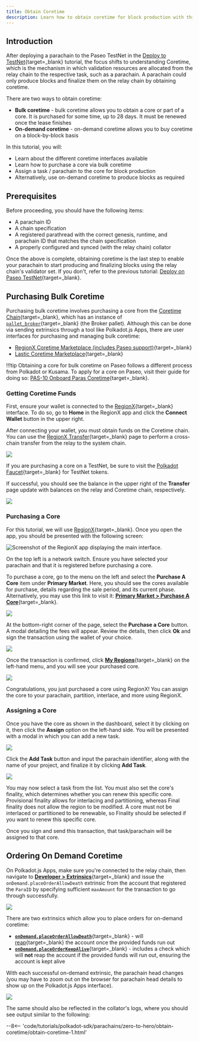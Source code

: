 ```yaml
---
title: Obtain Coretime
description: Learn how to obtain coretime for block production with this guide, covering both on-demand and bulk options for smooth operations.
---
```


## Introduction

After deploying a parachain to the Paseo TestNet in the [Deploy to TestNet](/tutorials/polkadot-sdk/parachains/zero-to-hero/deploy-to-testnet/){target=\_blank} tutorial, the focus shifts to understanding Coretime, which is the mechanism in which validation resources are allocated from the relay chain to the respective task, such as a parachain. A parachain could only produce blocks and finalize them on the relay chain by obtaining coretime.

There are two ways to obtain coretime:

- **Bulk coretime** - bulk coretime allows you to obtain a core or part of a core. It is purchased for some time, up to 28 days. It must be renewed once the lease finishes
- **On-demand coretime** - on-demand coretime allows you to buy coretime on a block-by-block basis

In this tutorial, you will:

- Learn about the different coretime interfaces available
- Learn how to purchase a core via bulk coretime
- Assign a task / parachain to the core for block production
- Alternatively, use on-demand coretime to produce blocks as required

## Prerequisites 

Before proceeding, you should have the following items:

- A parachain ID
- A chain specification
- A registered parathread with the correct genesis, runtime, and parachain ID that matches the chain specification
- A properly configured and synced (with the relay chain) collator

Once the above is complete, obtaining coretime is the last step to enable your parachain to start producing and finalizing blocks using the relay chain's validator set. If you don't, refer to the previous tutorial: [Deploy on Paseo TestNet](/tutorials/polkadot-sdk/parachains/zero-to-hero/deploy-to-testnet/){target=\_blank}.

## Purchasing Bulk Coretime

Purchasing bulk coretime involves purchasing a core from the [Coretime Chain](/polkadot-protocol/architecture/system-chains/coretime/){target=\_blank}, which has an instance of [`pallet_broker`](https://paritytech.github.io/polkadot-sdk/master/pallet_broker/index.html){target=\_blank} (the Broker pallet). Although this can be done via sending extrinsics through a tool like Polkadot.js Apps, there are user interfaces for purchasing and managing bulk coretime:

- [RegionX Coretime Marketplace (includes Paseo support)](https://app.regionx.tech){target=\_blank}
- [Lastic Coretime Marketplace](https://www.lastic.xyz/polkadot/bulkcore1){target=\_blank}
  
!!!tip
    Obtaining a core for bulk coretime on Paseo follows a different process from Polkadot or Kusama. To apply for a core on Paseo, visit their guide for doing so: [PAS-10 Onboard Paras Coretime](https://github.com/paseo-network/paseo-action-submission/blob/main/pas/PAS-10-Onboard-paras-coretime.md#summary){target=\_blank}. 

### Getting Coretime Funds

First, ensure your wallet is connected to the [RegionX](https://app.regionx.tech){target=\_blank} interface. To do so, go to **Home** in the RegionX app and click the **Connect Wallet** button in the upper right.

After connecting your wallet, you must obtain funds on the Coretime chain. You can use the [RegionX Transfer](https://app.regionx.tech/transfer){target=\_blank} page to perform a cross-chain transfer from the relay to the system chain.

![](/images/tutorials/polkadot-sdk/parachains/zero-to-hero/obtain-coretime/obtain-coretime-1.webp)

If you are purchasing a core on a TestNet, be sure to visit the [Polkadot Faucet](https://faucet.polkadot.io/westend){target=\_blank} for TestNet tokens.

If successful, you should see the balance in the upper right of the **Transfer** page update with balances on the relay and Coretime chain, respectively.

![](/images/tutorials/polkadot-sdk/parachains/zero-to-hero/obtain-coretime/obtain-coretime-2.webp)

### Purchasing a Core

For this tutorial, we will use [RegionX](https://app.regionx.tech){target=\_blank}. Once you open the app, you should be presented with the following screen:

![Screenshot of the RegionX app displaying the main interface.](/images/tutorials/polkadot-sdk/parachains/zero-to-hero/obtain-coretime/obtain-coretime-3.webp)

On the top left is a network switch. Ensure you have selected your parachain and that it is registered before purchasing a core.

To purchase a core, go to the menu on the left and select the **Purchase A Core** item under **Primary Market**. Here, you should see the cores available for purchase, details regarding the sale period, and its current phase. Alternatively, you may use this link to visit it: [**Primary Market > Purchase A Core**](https://app.regionx.tech/purchase){target=\_blank}.

![](/images/tutorials/polkadot-sdk/parachains/zero-to-hero/obtain-coretime/obtain-coretime-4.webp)

At the bottom-right corner of the page, select the **Purchase a Core** button. A modal detailing the fees will appear. Review the details, then click **Ok** and sign the transaction using the wallet of your choice.

![](/images/tutorials/polkadot-sdk/parachains/zero-to-hero/obtain-coretime/obtain-coretime-5.webp)

Once the transaction is confirmed, click [**My Regions**](https://app.regionx.tech/regions){target=\_blank} on the left-hand menu, and you will see your purchased core.

![](/images/tutorials/polkadot-sdk/parachains/zero-to-hero/obtain-coretime/obtain-coretime-6.webp)

Congratulations, you just purchased a core using RegionX! You can assign the core to your parachain, partition, interlace, and more using RegionX.

### Assigning a Core

Once you have the core as shown in the dashboard, select it by clicking on it, then click the **Assign** option on the left-hand side. You will be presented with a modal in which you can add a new task.

![](/images/tutorials/polkadot-sdk/parachains/zero-to-hero/obtain-coretime/obtain-coretime-7.webp)

Click the **Add Task** button and input the parachain identifier, along with the name of your project, and finalize it by clicking **Add Task**.

![](/images/tutorials/polkadot-sdk/parachains/zero-to-hero/obtain-coretime/obtain-coretime-8.webp)

You may now select a task from the list. You must also set the core's finality, which determines whether you can renew this specific core. Provisional finality allows for interlacing and partitioning, whereas Final finality does not allow the region to be modified. A core must not be interlaced or partitioned to be renewable, so Finality should be selected if you want to renew this specific core.

Once you sign and send this transaction, that task/parachain will be assigned to that core.

## Ordering On Demand Coretime

On Polkadot.js Apps, make sure you're connected to the relay chain, then navigate to [**Developer > Extrinsics**](https://polkadot.js.org/apps/#/extrinsics){target=\_blank} and issue the `onDemand.placeOrderAllowDeath` extrinsic from the account that registered the `ParaID` by specifying sufficient `maxAmount` for the transaction to go through successfully.

![](/images/tutorials/polkadot-sdk/parachains/zero-to-hero/obtain-coretime/obtain-coretime-9.webp)

There are two extrinsics which allow you to place orders for on-demand coretime:

- [**`onDemand.placeOrderAllowDeath`**](https://paritytech.github.io/polkadot-sdk/master/polkadot_runtime_parachains/on_demand/pallet/dispatchables/fn.place_order_allow_death.html){target=\_blank} - will [reap](https://wiki.polkadot.network/docs/learn-accounts#existential-deposit-and-reaping){target=\_blank} the account once the provided funds run out
- [**`onDemand.placeOrderKeepAlive`**](https://paritytech.github.io/polkadot-sdk/master/polkadot_runtime_parachains/on_demand/pallet/dispatchables/fn.place_order_keep_alive.html){target=\_blank} - includes a check which will **not** reap the account if the provided funds will run out, ensuring the account is kept alive

With each successful on-demand extrinsic, the parachain head changes (you may have to zoom out on the browser for parachain head details to show up on the Polkadot.js Apps interface).

![](/images/tutorials/polkadot-sdk/parachains/zero-to-hero/obtain-coretime/obtain-coretime-10.webp)

The same should also be reflected in the collator's logs, where you should see output similar to the following:

--8<-- 'code/tutorials/polkadot-sdk/parachains/zero-to-hero/obtain-coretime/obtain-coretime-1.html'
